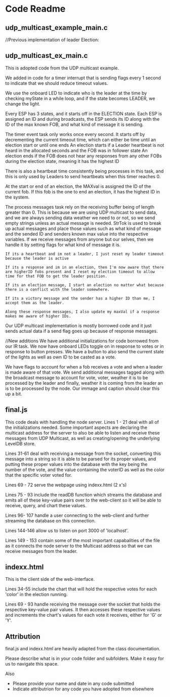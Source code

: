 # Code Readme

## udp_multicast_example_main.c
//Previous implementation of leader Election:
## udp_multicast_ex_main.c

This is adopted code from the UDP multicast example.

We added in code for a timer interrupt that is sending flags every 1 second to indicate that we should reduce timeout values.

We use the onboard LED to indicate who is the leader at the time by checking myState in a while loop, and if the state becomes LEADER, we change the light.

Every ESP has 3 states, and it starts off in the ELECTION state.
Each ESP is assigned an ID and during broadcasts, the ESP sends its ID along with the ID of the max known FOB, and what kind of message it is sending.

The timer event task only works once every second.
  It starts off by decrementing the current timeout time, which can either be time until an election start or until one ends
  An election starts if a Leader heartbeat is not heard in the allocated seconds and the FOB was in follower state
  An election ends if the FOB does not hear any responses from any other FOBs during the election state, meaning it has the highest ID

  There is also a heartbeat time consistently being processes in this task, and this is only used by Leaders to send heartbeats when this timer reaches 0.

  At the start or end of an election, the MAXval is assigned the ID of the current fob. If this fob is the one to end an election, it has the highest ID in the system.

The process messages task rely on the receiving buffer being of length greater than 0. This is because we are using UDP multicast to send data, and we are always sending data weather we need to or not, so we send empty strings unless an actual message is needed.
  StrTok is used to break up actual messages and place those values such as what kind of message and the sended ID and senders known max value into the respective variables.
  If we receive messages from anyone but our selves, then we handle it by setting flags for what kind of message it is.

    If its a heartbeat and im not a leader, I just reset my leader timeout because the leader is active

    If its a response and im in an election, then I'm now aware that there are higherID fobs present and I reset my election timeout to allow time for that FOB to get the leader position.

    If its an election message, I start an election no matter what because there is a conflict with the leader somewhere.

    If its a victory message and the sender has a higher ID than me, I accept them as the leader.

    Along these response messages, I also update my maxVal if a response makes me aware of higher IDs.

Our UDP multicast implementation is mostly borrowed code and it just sends actual data if a send flag goes up because of response messages.

//New additions
We have additional initializations for code borrowed from our IR task. We now have onboard LEDs toggle on in response to votes or in response to button presses. We have a button to also send the current state of the lights as well as own ID to be casted as a vote.

We have flags to account for when a fob receives a vote and when a leader is made aware of that vote. We send additional messages tagged along with the broadcast message to account for vote, voter, weather it is to be processed by the leader and finally, weather it is coming from the leader an is to be processed by the node. Our immage and caption should clear this up a bit.

## final.js
This code deals with handling the node server.
Lines 1 - 21 deal with all of the initializations needed. Some important aspects are declaring the multicast address for the server to also be able to listen and receive these messages from UDP Multicast, as well as creating/opening the underlying LevelDB store.

Lines 31-61 deal with receiving a message from the socket, converting this message into a string so it is able to be parsed for its proper values, and putting these proper values into the database with the key being the number of the vote, and the value containing the voterID as well as the color that the specific voter voted for.

Lines 69 - 72 serve the webpage using indexx.html (2 x's)

Lines 75 - 93 include the readDB function which streams the database and emits all of these key-value pairs over to the web-client so it will be able to receive, query, and chart these values.

Lines 96- 107 handle a user connecting to the web-client and further streaming the database on this connection.

Lines 144-146 allow us to listen on port 3000 of 'localhost'.

Lines 149 - 153 contain some of the most important capabalities of the file as it connects the node server to the Multicast address so that we can receive messages from the leader.

## indexx.html

This is the client side of the web-interface.

Lines 34-55 include the chart that will hold the respective votes for each 'color' in the election running.

Lines 69 - 93 handle receiving the message over the socket that holds the respective key-value pair values. It then accesses these respective values and increments the chart's values for each vote it receives, either for 'G' or 'Y'.

## Attribution

final.js and indexx.html are heavily adapted from the class documentation.

Please describe what is in your code folder and subfolders. Make it
easy for us to navigate this space.

Also
- Please provide your name and date in any code submitted
- Indicate attributrion for any code you have adopted from elsewhere
